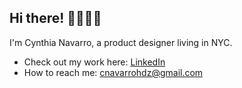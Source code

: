 <h2> Hi there! 👩🏽‍💻✨ </h2>
  
I'm Cynthia Navarro, a product designer living in NYC.


-  Check out my work here: <a href="http://www.cynavago.com">LinkedIn </a>
-   How to reach me: cnavarrohdz@gmail.com


<!--
**cynavago/cynavago** is a ✨ _special_ ✨ repository because its `README.md` (this file) appears on your GitHub profile.

Here are some ideas to get you started:

- 🔭 I’m currently working on ...
- 🌱 I’m currently learning ...
- 🤔 I’m looking for help with ...
- 💬 Ask me about ...
- 📫 How to reach me: ...
- 😄 Pronouns: ...
- ⚡ Fun fact: ...
-->
